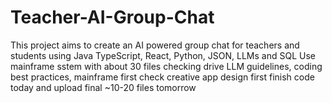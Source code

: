 # Teacher-AI-Group-Chat
This project aims to create an AI powered group chat for teachers and students using Java TypeScript, React, Python, JSON, LLMs and SQL
Use mainframe sstem with about 30 files
checking drive LLM guidelines, coding best practices, mainframe first
check creative app design first
finish code today and upload final ~10-20 files tomorrow
